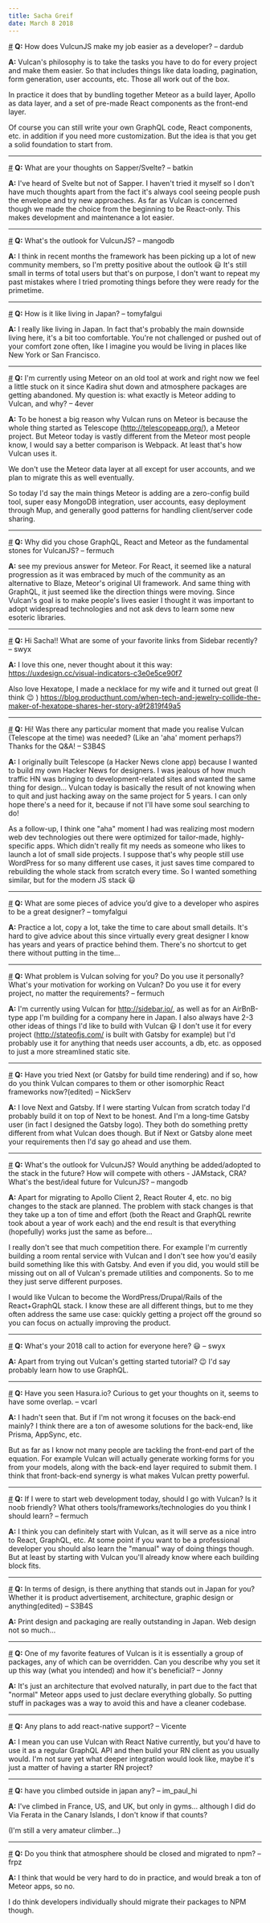 ```yaml
---
title: Sacha Greif
date: March 8 2018
---
```


<a name="vulcunjs-make-job-easier-developer" href="#vulcunjs-make-job-easier-developer">#</a> **Q:** How does VulcunJS make my job easier as a developer? – dardub

**A:** Vulcan's philosophy is to take the tasks you have to do for every project and make them easier. So that includes things like data loading, pagination, form generation, user accounts, etc. Those all work out of the box.

In practice it does that by bundling together Meteor as a build layer, Apollo as data layer, and a set of pre-made React components as the front-end layer.

Of course you can still write your own GraphQL code, React components, etc. in addition if you need more customization. But the idea is that you get a solid foundation to start from.

---

<a name="thoughts-sappersvelte-batkin" href="#thoughts-sappersvelte-batkin">#</a> **Q:** What are your thoughts on Sapper/Svelte? – batkin

**A:** I've heard of Svelte but not of Sapper. I haven't tried it myself so I don't have much thoughts apart from the fact it's always cool seeing people push the envelope and try new approaches. As far as Vulcan is concerned though we made the choice from the beginning to be React-only. This makes development and maintenance a lot easier.

---

<a name="whats-outlook-vulcunjs-mangodb" href="#whats-outlook-vulcunjs-mangodb">#</a> **Q:** What's the outlook for VulcunJS? – mangodb

**A:** I think in recent months the framework has been picking up a lot of new community members, so I'm pretty positive about the outlook :smiley: It's still small in terms of total users but that's on purpose, I don't want to repeat my past mistakes where I tried promoting things before they were ready for the primetime.

---

<a name="like-living-japan-tomyfalgui" href="#like-living-japan-tomyfalgui">#</a> **Q:** How is it like living in Japan? – tomyfalgui

**A:** I really like living in Japan. In fact that's probably the main downside living here, it's a bit too comfortable. You're not challenged or pushed out of your comfort zone often, like I imagine you would be living in places like New York or San Francisco.

---

<a name="im-currently-using-meteor-old" href="#im-currently-using-meteor-old">#</a> **Q:** I'm currently using Meteor on an old tool at work and right now we feel a little stuck on it since Kadira shut down and atmosphere packages are getting abandoned. My question is: what exactly is Meteor adding to Vulcan, and why? – 4ever

**A:** To be honest a big reason why Vulcan runs on Meteor is because the whole thing started as Telescope (http://telescopeapp.org/), a Meteor project. But Meteor today is vastly different from the Meteor most people know, I would say a better comparison is Webpack. At least that's how Vulcan uses it.

We don't use the Meteor data layer at all except for user accounts, and we plan to migrate this as well eventually.

So today I'd say the main things Meteor is adding are a zero-config build tool, super easy MongoDB integration, user accounts, easy deployment through Mup, and generally good patterns for handling client/server code sharing.

---

<a name="chose-graphql-react-meteor-fundamental" href="#chose-graphql-react-meteor-fundamental">#</a> **Q:** Why did you chose GraphQL, React and Meteor as the fundamental stones for VulcanJS? – fermuch

**A:** see my previous answer for Meteor. For React, it seemed like a natural progression as it was embraced by much of the community as an alternative to Blaze, Meteor's original UI framework. And same thing with GraphQL, it just seemed like the direction things were moving. Since Vulcan's goal is to make people's lives easier I thought it was important to adopt widespread technologies and not ask devs to learn some new esoteric libraries.

---

<a name="hi-sacha-favorite-links-sidebar" href="#hi-sacha-favorite-links-sidebar">#</a> **Q:** Hi Sacha!! What are some of your favorite links from Sidebar recently? – swyx

**A:** I love this one, never thought about it this way: https://uxdesign.cc/visual-indicators-c3e0e5ce90f7

Also love Hexatope, I made a necklace for my wife and it turned out great (I think :wink: ) https://blog.producthunt.com/when-tech-and-jewelry-collide-the-maker-of-hexatope-shares-her-story-a9f2819f49a5

---

<a name="hi-particular-moment-made-realise" href="#hi-particular-moment-made-realise">#</a> **Q:** Hi! Was there any particular moment that made you realise Vulcan (Telescope at the time) was needed? (Like an 'aha' moment perhaps?) Thanks for the Q&A! – S3B4S

**A:** I originally built Telescope (a Hacker News clone app) because I wanted to build my own Hacker News for designers. I was jealous of how much traffic HN was bringing to development-related sites and wanted the same thing for design… Vulcan today is basically the result of not knowing when to quit and just hacking away on the same project for 5 years. I can only hope there's a need for it, because if not I'll have some soul searching to do!

As a follow-up, I think one "aha" moment I had was realizing most modern web dev technologies out there were optimized for tailor-made, highly-specific apps. Which didn't really fit my needs as someone who likes to launch a lot of small side projects. I suppose that's why people still use WordPress for so many different use cases, it just saves time compared to rebuilding the whole stack from scratch every time. So I wanted something similar, but for the modern JS stack :smiley:

---

<a name="pieces-advice-youd-give-developer" href="#pieces-advice-youd-give-developer">#</a> **Q:** What are some pieces of advice you’d give to a developer who aspires to be a great designer? – tomyfalgui

**A:** Practice a lot, copy a lot, take the time to care about small details. It's hard to give advice about this since virtually every great designer I know has years and years of practice behind them. There's no shortcut to get there without putting in the time…

---

<a name="problem-vulcan-solving-use-personally" href="#problem-vulcan-solving-use-personally">#</a> **Q:** What problem is Vulcan solving for you? Do you use it personally? What's your motivation for working on Vulcan? Do you use it for every project, no matter the requirements? – fermuch

**A:** I'm currently using Vulcan for http://sidebar.io/, as well as for an AirBnB-type app I'm building for a company here in Japan. I also always have 2-3 other ideas of things I'd like to build with Vulcan :smiley: I don't use it for every project (http://stateofjs.com/ is built with Gatsby for example) but I'd probably use it for anything that needs user accounts, a db, etc. as opposed to just a more streamlined static site.

---

<a name="tried-next-gatsby-build-time" href="#tried-next-gatsby-build-time">#</a> **Q:** Have you tried Next (or Gatsby for build time rendering) and if so, how do you think Vulcan compares to them or other isomorphic React frameworks now?(edited) – NickServ

**A:** I love Next and Gatsby. If I were starting Vulcan from scratch today I'd probably build it on top of Next to be honest. And I'm a long-time Gatsby user (in fact I designed the Gatsby logo). They both do something pretty different from what Vulcan does though. But if Next or Gatsby alone meet your requirements then I'd say go ahead and use them.

---

<a name="whats-outlook-vulcunjs-would-anything" href="#whats-outlook-vulcunjs-would-anything">#</a> **Q:** What's the outlook for VulcunJS? Would anything be added/adopted to the stack in the future? How will compete with others - JAMstack, CRA? What's the best/ideal future for VulcunJS? – mangodb

**A:** Apart for migrating to Apollo Client 2, React Router 4, etc. no big changes to the stack are planned. The problem with stack changes is that they take up a ton of time and effort (both the React and GraphQL rewrite took about a year of work each) and the end result is that everything (hopefully) works just the same as before…

I really don't see that much competition there. For example I'm currently building a room rental service with Vulcan and I don't see how you'd easily build something like this with Gatsby. And even if you did, you would still be missing out on all of Vulcan's premade utilities and components. So to me they just serve different purposes.

I would like Vulcan to become the WordPress/Drupal/Rails of the React+GraphQL stack. I know these are all different things, but to me they often address the same use case: quickly getting a project off the ground so you can focus on actually improving the product.

---

<a name="whats-2018-call-action-everyone" href="#whats-2018-call-action-everyone">#</a> **Q:** What's your 2018 call to action for everyone here? :smiley: – swyx

**A:** Apart from trying out Vulcan's getting started tutorial? :wink: I'd say probably learn how to use GraphQL.

---

<a name="seen-hasuraio-curious-get-thoughts" href="#seen-hasuraio-curious-get-thoughts">#</a> **Q:** Have you seen Hasura.io? Curious to get your thoughts on it, seems to have some overlap. – vcarl

**A:** I hadn't seen that. But if I'm not wrong it focuses on the back-end mainly? I think there are a ton of awesome solutions for the back-end, like Prisma, AppSync, etc.

But as far as I know not many people are tackling the front-end part of the equation. For example Vulcan will actually generate working forms for you from your models, along with the back-end layer required to submit them. I think that front-back-end synergy is what makes Vulcan pretty powerful.

---

<a name="start-web-development-today-go" href="#start-web-development-today-go">#</a> **Q:** If I were to start web development today, should I go with Vulcan? Is it noob friendly? What others tools/frameworks/technologies do you think I should learn? – fermuch

**A:** I think you can definitely start with Vulcan, as it will serve as a nice intro to React, GraphQL, etc. At some point if you want to be a professional developer you should also learn the "manual" way of doing things though. But at least by starting with Vulcan you'll already know where each building block fits.

---

<a name="terms-design-anything-stands-japan" href="#terms-design-anything-stands-japan">#</a> **Q:** In terms of design, is there anything that stands out in Japan for you? Whether it is product advertisement, architecture, graphic design or anything(edited) – S3B4S

**A:** Print design and packaging are really outstanding in Japan. Web design not so much…

---

<a name="one-favorite-features-vulcan-essentially" href="#one-favorite-features-vulcan-essentially">#</a> **Q:** One of my favorite features of Vulcan is it is essentially a group of packages, any of which can be overridden. Can you describe why you set it up this way (what you intended) and how it's beneficial? – Jonny

**A:** It's just an architecture that evolved naturally, in part due to the fact that "normal" Meteor apps used to just declare everything globally. So putting stuff in packages was a way to avoid this and have a cleaner codebase.

---

<a name="plans-add-reactnative-support-vicente" href="#plans-add-reactnative-support-vicente">#</a> **Q:** Any plans to add react-native support? – Vicente

**A:** I mean you can use Vulcan with React Native currently, but you'd have to use it as a regular GraphQL API and then build your RN client as you usually would. I'm not sure yet what deeper integration would look like, maybe it's just a matter of having a starter RN project?

---

<a name="climbed-outside-japan-im_paul_hi" href="#climbed-outside-japan-im_paul_hi">#</a> **Q:** have you climbed outside in japan any? – im_paul_hi

**A:** I've climbed in France, US, and UK, but only in gyms… although I did do Via Ferata in the Canary Islands, I don't know if that counts?

(I'm still a very amateur climber…)

---

<a name="think-atmosphere-closed-migrated-npm" href="#think-atmosphere-closed-migrated-npm">#</a> **Q:** Do you think that atmosphere should be closed and migrated to npm? – frpz

**A:** I think that would be very hard to do in practice, and would break a ton of Meteor apps, so no.

I do think developers individually should migrate their packages to NPM though.
